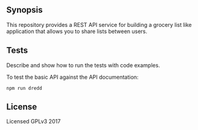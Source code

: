 ## Synopsis

This repository provides a REST API service for building a grocery list like application that allows you to share lists between users.

<!--- ## Code Example

Show what the library does as concisely as possible, developers should be able to figure out **how** your project solves their problem by looking at the code example. Make sure the API you are showing off is obvious, and that your code is short and concise.

## Motivation

A short description of the motivation behind the creation and maintenance of the project. This should explain **why** the project exists.

## Installation

Provide code examples and explanations of how to get the project.

## API Reference

Depending on the size of the project, if it is small and simple enough the reference docs can be added to the README. For medium size to larger projects it is important to at least provide a link to where the API reference docs live.
--->

## Tests

Describe and show how to run the tests with code examples.

To test the basic API against the API documentation:

```npm run dredd```
<!---

## Contributors

Let people know how they can dive into the project, include important links to things like issue trackers, irc, twitter accounts if applicable. --->

## License
Licensed GPLv3 2017